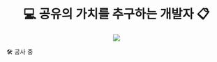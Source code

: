 <div align=center>
  
  <h1>💻 공유의 가치를 추구하는 개발자 📋</h1>
  <a href="https://hits.seeyoufarm.com"/><img src="https://hits.seeyoufarm.com/api/count/incr/badge.svg?url=https%3A%2F%2Fgithub.com%2Feona1301"/></a>
  
</div>

🛠 공사 중
